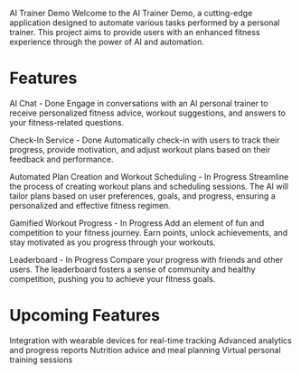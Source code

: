 AI Trainer Demo
Welcome to the AI Trainer Demo, a cutting-edge application designed to automate various tasks performed by a personal trainer. This project aims to provide users with an enhanced fitness experience through the power of AI and automation.

# Features
AI Chat - Done
Engage in conversations with an AI personal trainer to receive personalized fitness advice, workout suggestions, and answers to your fitness-related questions.

Check-In Service - Done
Automatically check-in with users to track their progress, provide motivation, and adjust workout plans based on their feedback and performance.

Automated Plan Creation and Workout Scheduling - In Progress
Streamline the process of creating workout plans and scheduling sessions. The AI will tailor plans based on user preferences, goals, and progress, ensuring a personalized and effective fitness regimen.

Gamified Workout Progress - In Progress
Add an element of fun and competition to your fitness journey. Earn points, unlock achievements, and stay motivated as you progress through your workouts.

Leaderboard - In Progress
Compare your progress with friends and other users. The leaderboard fosters a sense of community and healthy competition, pushing you to achieve your fitness goals.

# Upcoming Features
Integration with wearable devices for real-time tracking
Advanced analytics and progress reports
Nutrition advice and meal planning
Virtual personal training sessions

